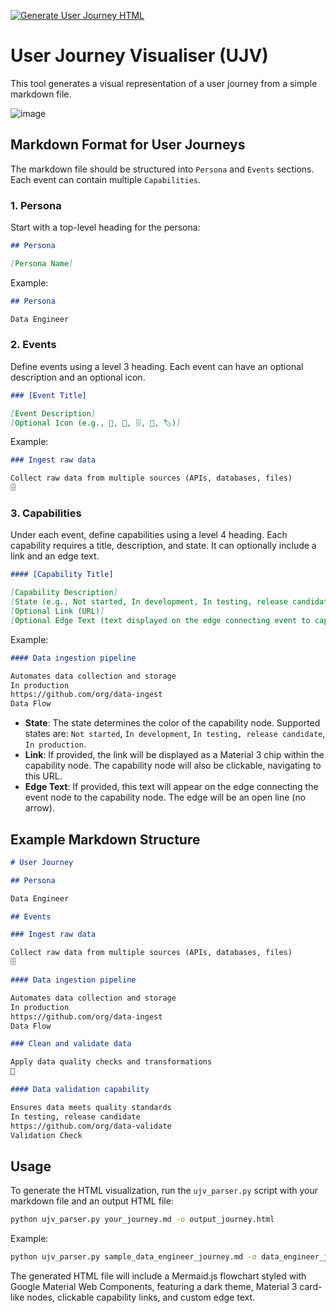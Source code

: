 [![Generate User Journey HTML](https://github.com/lasselundstenjensen/ujv/actions/workflows/generate_ujv.yml/badge.svg?branch=main)](https://github.com/lasselundstenjensen/ujv/actions/workflows/generate_ujv.yml)

# User Journey Visualiser (UJV)

This tool generates a visual representation of a user journey from a simple markdown file.

![image](https://github.com/user-attachments/assets/3bbb0eac-95e7-4b27-891d-1e19b86abc61)

## Markdown Format for User Journeys

The markdown file should be structured into `Persona` and `Events` sections. Each event can contain multiple `Capabilities`.

### 1. Persona

Start with a top-level heading for the persona:

```markdown
## Persona

[Persona Name]
```

Example:

```markdown
## Persona

Data Engineer
```

### 2. Events

Define events using a level 3 heading. Each event can have an optional description and an optional icon.

```markdown
### [Event Title]

[Event Description]
[Optional Icon (e.g., 🚀, 🔔, 🗄️, 🧹, 🏷️)]
```

Example:

```markdown
### Ingest raw data

Collect raw data from multiple sources (APIs, databases, files)
🗄️
```

### 3. Capabilities

Under each event, define capabilities using a level 4 heading. Each capability requires a title, description, and state. It can optionally include a link and an edge text.

```markdown
#### [Capability Title]

[Capability Description]
[State (e.g., Not started, In development, In testing, release candidate, In production)]
[Optional Link (URL)]
[Optional Edge Text (text displayed on the edge connecting event to capability)]
```

Example:

```markdown
#### Data ingestion pipeline

Automates data collection and storage
In production
https://github.com/org/data-ingest
Data Flow
```

- **State**: The state determines the color of the capability node. Supported states are: `Not started`, `In development`, `In testing, release candidate`, `In production`.
- **Link**: If provided, the link will be displayed as a Material 3 chip within the capability node. The capability node will also be clickable, navigating to this URL.
- **Edge Text**: If provided, this text will appear on the edge connecting the event node to the capability node. The edge will be an open line (no arrow).

## Example Markdown Structure

```markdown
# User Journey

## Persona

Data Engineer

## Events

### Ingest raw data

Collect raw data from multiple sources (APIs, databases, files)
🗄️

#### Data ingestion pipeline

Automates data collection and storage
In production
https://github.com/org/data-ingest
Data Flow

### Clean and validate data

Apply data quality checks and transformations
🧹

#### Data validation capability

Ensures data meets quality standards
In testing, release candidate
https://github.com/org/data-validate
Validation Check
```

## Usage

To generate the HTML visualization, run the `ujv_parser.py` script with your markdown file and an output HTML file:

```bash
python ujv_parser.py your_journey.md -o output_journey.html
```

Example:

```bash
python ujv_parser.py sample_data_engineer_journey.md -o data_engineer_journey.html
```

The generated HTML file will include a Mermaid.js flowchart styled with Google Material Web Components, featuring a dark theme, Material 3 card-like nodes, clickable capability links, and custom edge text.
